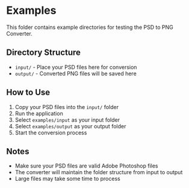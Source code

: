 # Examples

This folder contains example directories for testing the PSD to PNG Converter.

## Directory Structure

- `input/` - Place your PSD files here for conversion
- `output/` - Converted PNG files will be saved here

## How to Use

1. Copy your PSD files into the `input/` folder
2. Run the application
3. Select `examples/input` as your input folder
4. Select `examples/output` as your output folder
5. Start the conversion process

## Notes

- Make sure your PSD files are valid Adobe Photoshop files
- The converter will maintain the folder structure from input to output
- Large files may take some time to process
